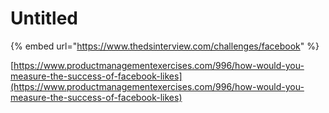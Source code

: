# Untitled

{% embed url="https://www.thedsinterview.com/challenges/facebook" %}

[https://www.productmanagementexercises.com/996/how-would-you-measure-the-success-of-facebook-likes](https://www.productmanagementexercises.com/996/how-would-you-measure-the-success-of-facebook-likes)

